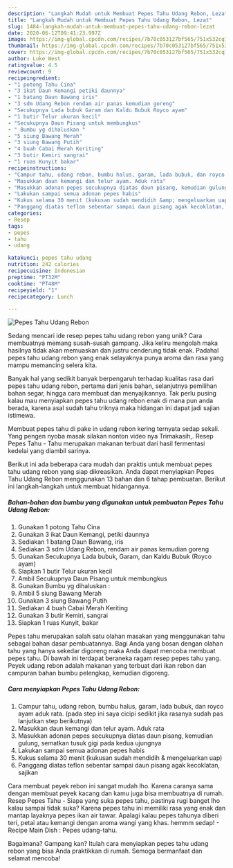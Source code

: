 ```yaml
---
description: "Langkah Mudah untuk Membuat Pepes Tahu Udang Rebon, Lezat"
title: "Langkah Mudah untuk Membuat Pepes Tahu Udang Rebon, Lezat"
slug: 1484-langkah-mudah-untuk-membuat-pepes-tahu-udang-rebon-lezat
date: 2020-06-12T09:41:23.997Z
image: https://img-global.cpcdn.com/recipes/7b70c053127bf565/751x532cq70/pepes-tahu-udang-rebon-foto-resep-utama.jpg
thumbnail: https://img-global.cpcdn.com/recipes/7b70c053127bf565/751x532cq70/pepes-tahu-udang-rebon-foto-resep-utama.jpg
cover: https://img-global.cpcdn.com/recipes/7b70c053127bf565/751x532cq70/pepes-tahu-udang-rebon-foto-resep-utama.jpg
author: Luke West
ratingvalue: 4.5
reviewcount: 9
recipeingredient:
- "1 potong Tahu Cina"
- "3 ikat Daun Kemangi petiki daunnya"
- "1 batang Daun Bawang iris"
- "3 sdm Udang Rebon rendam air panas kemudian goreng"
- "Secukupnya Lada bubuk Garam dan Kaldu Bubuk Royco ayam"
- "1 butir Telur ukuran kecil"
- "Secukupnya Daun Pisang untuk membungkus"
- " Bumbu yg dihaluskan "
- "5 siung Bawang Merah"
- "3 siung Bawang Putih"
- "4 buah Cabai Merah Keriting"
- "3 butir Kemiri sangrai"
- "1 ruas Kunyit bakar"
recipeinstructions:
- "Campur tahu, udang rebon, bumbu halus, garam, lada bubuk, dan royco ayam aduk rata. (pada step ini saya cicipi sedikit jika rasanya sudah pas lanjutkan step berikutnya)"
- "Masukkan daun kemangi dan telur ayam. Aduk rata"
- "Masukkan adonan pepes secukupnya diatas daun pisang, kemudian gulung, sematkan tusuk gigi pada kedua ujungnya"
- "Lakukan sampai semua adonan pepes habis"
- "Kukus selama 30 menit (kukusan sudah mendidih &amp; mengeluarkan uap)"
- "Panggang diatas teflon sebentar sampai daun pisang agak kecoklatan, sajikan"
categories:
- Resep
tags:
- pepes
- tahu
- udang

katakunci: pepes tahu udang 
nutrition: 242 calories
recipecuisine: Indonesian
preptime: "PT32M"
cooktime: "PT48M"
recipeyield: "1"
recipecategory: Lunch

---
```



![Pepes Tahu Udang Rebon](https://img-global.cpcdn.com/recipes/7b70c053127bf565/751x532cq70/pepes-tahu-udang-rebon-foto-resep-utama.jpg)

Sedang mencari ide resep pepes tahu udang rebon yang unik? Cara membuatnya memang susah-susah gampang. Jika keliru mengolah maka hasilnya tidak akan memuaskan dan justru cenderung tidak enak. Padahal pepes tahu udang rebon yang enak selayaknya punya aroma dan rasa yang mampu memancing selera kita.

Banyak hal yang sedikit banyak berpengaruh terhadap kualitas rasa dari pepes tahu udang rebon, pertama dari jenis bahan, selanjutnya pemilihan bahan segar, hingga cara membuat dan menyajikannya. Tak perlu pusing kalau mau menyiapkan pepes tahu udang rebon enak di mana pun anda berada, karena asal sudah tahu triknya maka hidangan ini dapat jadi sajian istimewa.

Membuat pepes tahu di pake in udang rebon kering ternyata sedap sekali. Yang pengen nyoba masak silakan nonton video nya Trimakasih,. Resep Pepes Tahu - Tahu merupakan makanan terbuat dari hasil fermentasi kedelai yang diambil sarinya.


Berikut ini ada beberapa cara mudah dan praktis untuk membuat pepes tahu udang rebon yang siap dikreasikan. Anda dapat menyiapkan Pepes Tahu Udang Rebon menggunakan 13 bahan dan 6 tahap pembuatan. Berikut ini langkah-langkah untuk membuat hidangannya.

<!--inarticleads1-->

##### Bahan-bahan dan bumbu yang digunakan untuk pembuatan Pepes Tahu Udang Rebon:

1. Gunakan 1 potong Tahu Cina
1. Gunakan 3 ikat Daun Kemangi, petiki daunnya
1. Sediakan 1 batang Daun Bawang, iris
1. Sediakan 3 sdm Udang Rebon, rendam air panas kemudian goreng
1. Gunakan Secukupnya Lada bubuk, Garam, dan Kaldu Bubuk (Royco ayam)
1. Siapkan 1 butir Telur ukuran kecil
1. Ambil Secukupnya Daun Pisang untuk membungkus
1. Gunakan  Bumbu yg dihaluskan :
1. Ambil 5 siung Bawang Merah
1. Gunakan 3 siung Bawang Putih
1. Sediakan 4 buah Cabai Merah Keriting
1. Gunakan 3 butir Kemiri, sangrai
1. Siapkan 1 ruas Kunyit, bakar


Pepes tahu merupakan salah satu olahan masakan yang menggunakan tahu sebagai bahan dasar pembuatannya. Bagi Anda yang bosan dengan olahan tahu yang hanya sekedar digoreng maka Anda dapat mencoba membuat pepes tahu. Di bawah ini terdapat beraneka ragam resep pepes tahu yang. Peyek udang rebon adalah makanan yang terbuat dari ikan rebon dan campuran bahan bumbu pelengkap, kemudian digoreng. 

<!--inarticleads2-->

##### Cara menyiapkan Pepes Tahu Udang Rebon:

1. Campur tahu, udang rebon, bumbu halus, garam, lada bubuk, dan royco ayam aduk rata. (pada step ini saya cicipi sedikit jika rasanya sudah pas lanjutkan step berikutnya)
1. Masukkan daun kemangi dan telur ayam. Aduk rata
1. Masukkan adonan pepes secukupnya diatas daun pisang, kemudian gulung, sematkan tusuk gigi pada kedua ujungnya
1. Lakukan sampai semua adonan pepes habis
1. Kukus selama 30 menit (kukusan sudah mendidih &amp; mengeluarkan uap)
1. Panggang diatas teflon sebentar sampai daun pisang agak kecoklatan, sajikan


Cara membuat peyek rebon ini sangat mudah lho. Karena caranya sama dengan membuat peyek kacang dan kamu juga bisa membuatnya di rumah. Resep Pepes Tahu - Siapa yang suka pepes tahu, pastinya rugi banget lho kalau sampai tidak suka? Karena pepes tahu ini memiliki rasa yang enak dan mantap layaknya pepes ikan air tawar. Apalagi kalau pepes tahunya diberi teri, petai atau kemangi dengan aroma wangi yang khas. hemmm sedap! - Recipe Main Dish : Pepes udang-tahu. 

Bagaimana? Gampang kan? Itulah cara menyiapkan pepes tahu udang rebon yang bisa Anda praktikkan di rumah. Semoga bermanfaat dan selamat mencoba!

